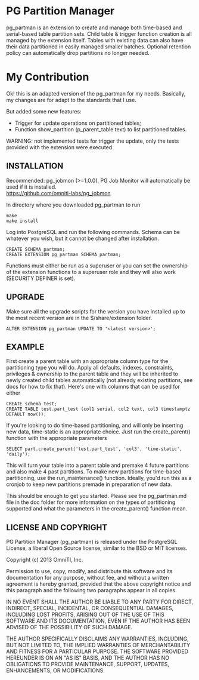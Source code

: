 PG Partition Manager
====================

pg_partman is an extension to create and manage both time-based and serial-based table partition sets. Child table & trigger function creation is all managed by the extension itself. Tables with existing data can also have their data partitioned in easily managed smaller batches. Optional retention policy can automatically drop partitions no longer needed.

My Contribution
====================

Ok! this is an adapted version of the pg_partman for my needs. Basically, my changes are for adapt to the standards that I use.

But added some new features:
- Trigger for update operations on partitioned tables;
- Function show_partition (p_parent_table text) to list partitioned tables.

WARNING: not implemented tests for trigger the update, only the tests provided with the extension were executed.

INSTALLATION
------------
Recommended: pg_jobmon (>=1.0.0). PG Job Monitor will automatically be used if it is installed.  
https://github.com/omniti-labs/pg_jobmon

In directory where you downloaded pg_partman to run

    make
    make install

Log into PostgreSQL and run the following commands. Schema can be whatever you wish, but it cannot be changed after installation.

    CREATE SCHEMA partman;
    CREATE EXTENSION pg_partman SCHEMA partman;

Functions must either be run as a superuser or you can set the ownership of the extension functions to a superuser role and they will also work (SECURITY DEFINER is set).

UPGRADE
-------

Make sure all the upgrade scripts for the version you have installed up to the most recent version are in the $/share/extension folder. 

    ALTER EXTENSION pg_partman UPDATE TO '<latest version>';

EXAMPLE
-------

First create a parent table with an appropriate column type for the partitioning type you will do. Apply all defaults, indexes, constraints, privileges & ownership to the parent table and they will be inherited to newly created child tables automatically (not already existing partitions, see docs for how to fix that). Here's one with columns that can be used for either

    CREATE schema test;
    CREATE TABLE test.part_test (col1 serial, col2 text, col3 timestamptz DEFAULT now());

If you're looking to do time-based partitioning, and will only be inserting new data, time-static is an appropriate choice. Just run the create_parent() function with the appropriate parameters

    SELECT part.create_parent('test.part_test', 'col3', 'time-static', 'daily');

This will turn your table into a parent table and premake 4 future partitions and also make 4 past partitions. To make new partitions for time-based partitioning, use the run_maintenance() function. Ideally, you'd run this as a cronjob to keep new partitions premade in preparation of new data.

This should be enough to get you started. Please see the pg_partman.md file in the doc folder for more information on the types of partitioning supported and what the parameters in the create_parent() function mean. 

LICENSE AND COPYRIGHT
---------------------

PG Partition Manager (pg_partman) is released under the PostgreSQL License, a liberal Open Source license, similar to the BSD or MIT licenses.

Copyright (c) 2013 OmniTI, Inc.

Permission to use, copy, modify, and distribute this software and its documentation for any purpose, without fee, and without a written agreement is hereby granted, provided that the above copyright notice and this paragraph and the following two paragraphs appear in all copies.

IN NO EVENT SHALL THE AUTHOR BE LIABLE TO ANY PARTY FOR DIRECT, INDIRECT, SPECIAL, INCIDENTAL, OR CONSEQUENTIAL DAMAGES, INCLUDING LOST PROFITS, ARISING OUT OF THE USE OF THIS SOFTWARE AND ITS DOCUMENTATION, EVEN IF THE AUTHOR HAS BEEN ADVISED OF THE POSSIBILITY OF SUCH DAMAGE.

THE AUTHOR SPECIFICALLY DISCLAIMS ANY WARRANTIES, INCLUDING, BUT NOT LIMITED TO, THE IMPLIED WARRANTIES OF MERCHANTABILITY AND FITNESS FOR A PARTICULAR PURPOSE. THE SOFTWARE PROVIDED HEREUNDER IS ON AN "AS IS" BASIS, AND THE AUTHOR HAS NO OBLIGATIONS TO PROVIDE MAINTENANCE, SUPPORT, UPDATES, ENHANCEMENTS, OR MODIFICATIONS.

